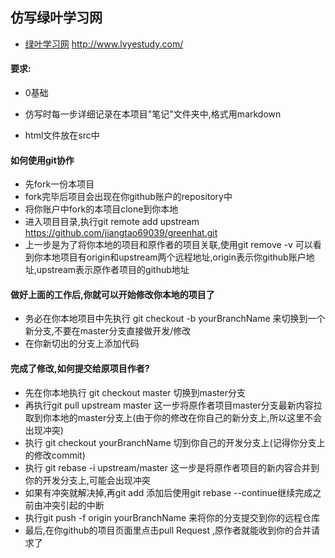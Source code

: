 ##                       仿写绿叶学习网

* [绿叶学习网](http://www.lvyestudy.com/) <http://www.lvyestudy.com/>

#### 要求:

* 0基础

* 仿写时每一步详细记录在本项目"笔记"文件夹中,格式用markdown
* html文件放在src中



#### 如何使用git协作

* 先fork一份本项目
* fork完毕后项目会出现在你github账户的repository中
* 将你账户中fork的本项目clone到你本地
* 进入项目目录,执行git remote add upstream https://github.com/jiangtao69039/greenhat.git 
* 上一步是为了将你本地的项目和原作者的项目关联,使用git remove -v 可以看到你本地项目有origin和upstream两个远程地址,origin表示你github账户地址,upstream表示原作者项目的github地址



#### 做好上面的工作后,你就可以开始修改你本地的项目了

* 务必在你本地项目中先执行 git checkout -b yourBranchName 来切换到一个新分支,不要在master分支直接做开发/修改
* 在你新切出的分支上添加代码



#### 完成了修改,如何提交给原项目作者?

* 先在你本地执行 git checkout master  切换到master分支
* 再执行git pull upstream master   这一步将原作者项目master分支最新内容拉取到你本地的master分支上(由于你的修改在你自己的新分支上,所以这里不会出现冲突)
* 执行 git checkout yourBranchName 切到你自己的开发分支上(记得你分支上的修改commit)
* 执行 git rebase -i upstream/master  这一步是将原作者项目的新内容合并到你的开发分支上,可能会出现冲突
* 如果有冲突就解决掉,再git add 添加后使用git rebase --continue继续完成之前由冲突引起的中断
* 执行git push -f origin yourBranchName 来将你的分支提交到你的远程仓库
* 最后,在你github的项目页面里点击pull Request ,原作者就能收到你的合并请求了
